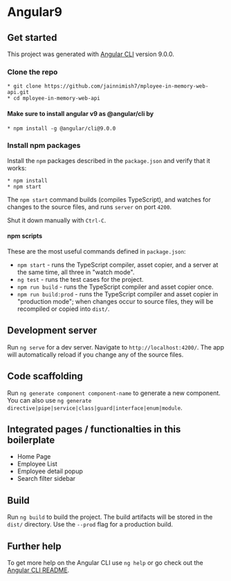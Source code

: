 # Angular9
## Get started

This project was generated with [Angular CLI](https://github.com/angular/angular-cli) version 9.0.0.
### Clone the repo

```shell
* git clone https://github.com/jainnimish7/mployee-in-memory-web-api.git
* cd mployee-in-memory-web-api
```

#### Make sure to install angular v9 as @angular/cli by

```shell
* npm install -g @angular/cli@9.0.0
```

### Install npm packages

Install the `npm` packages described in the `package.json` and verify that it works:

```shell
* npm install
* npm start
```

The `npm start` command builds (compiles TypeScript), and watches for changes to the source files, and runs `server` on port `4200`.

Shut it down manually with `Ctrl-C`.

#### npm scripts

These are the most useful commands defined in `package.json`:

* `npm start` - runs the TypeScript compiler, asset copier, and a server at the same time, all three in "watch mode".
* `ng test` - runs the test cases for the project.
* `npm run build` - runs the TypeScript compiler and asset copier once.
* `npm run build:prod` - runs the TypeScript compiler and asset copier in "production mode"; when changes occur to source files, they will be recompiled or copied into `dist/`.

## Development server

Run `ng serve` for a dev server. Navigate to `http://localhost:4200/`. The app will automatically reload if you change any of the source files.

## Code scaffolding

Run `ng generate component component-name` to generate a new component. You can also use `ng generate directive|pipe|service|class|guard|interface|enum|module`.

## Integrated pages / functionalties in this boilerplate

* Home Page
* Employee List
* Employee detail popup
* Search filter sidebar

## Build

Run `ng build` to build the project. The build artifacts will be stored in the `dist/` directory. Use the `--prod` flag for a production build.

## Further help

To get more help on the Angular CLI use `ng help` or go check out the [Angular CLI README](https://github.com/angular/angular-cli/blob/master/README.md).
